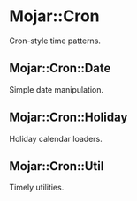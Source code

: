 # Mojar::Cron

Cron-style time patterns.

## Mojar::Cron::Date

Simple date manipulation.

## Mojar::Cron::Holiday

Holiday calendar loaders.

## Mojar::Cron::Util

Timely utilities.
